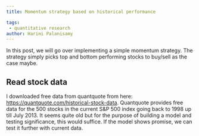 ```yaml
---
title: Momentum strategy based on historical performance

tags: 
 - quantitative research
author: Harini Palanisamy
---
```


In this post, we will go over implementing a simple momentum strategy. The strategy simply picks top and bottom performing stocks to buy/sell as the case maybe. 

## Read stock data

I downloaded free data from quantquote from here: https://quantquote.com/historical-stock-data. Quantquote provides free data for the 500 stocks in the current S&P 500 index going back to 1998 up till July 2013. It seems quite old but for the purpose of building a model and testing significance, this would suffice. If the model shows promise, we can test it further with current data.


<script src="https://gist.github.com/harinipsamy/f75c803af9bf7698fd009ed466381944.js"></script>


<script src="https://gist.github.com/harinipsamy/c9524b5c6cefb0b97778ecfc2cf5daa3.js"></script>

<script src="https://gist.github.com/harinipsamy/f75c803af9bf7698fd009ed466381944"> </script>


<script src="https://gist.github.com/harinipsamy/ea574cdc1244ec9da92c95482afc7853.js"></script>

